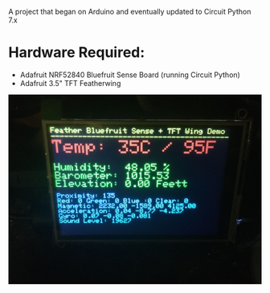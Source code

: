 A project that began on Arduino and eventually updated to Circuit Python 7.x

# Hardware Required:
- Adafruit NRF52840 Bluefruit Sense Board (running Circuit Python)
- Adafruit 3.5" TFT Featherwing

![](https://raw.githubusercontent.com/DJDevon3/Arduino/master/Adafruit%20NRF52840%20Feather%20Sense/DJDevon3_Simple_Offline_Weatherstation.jpg)
